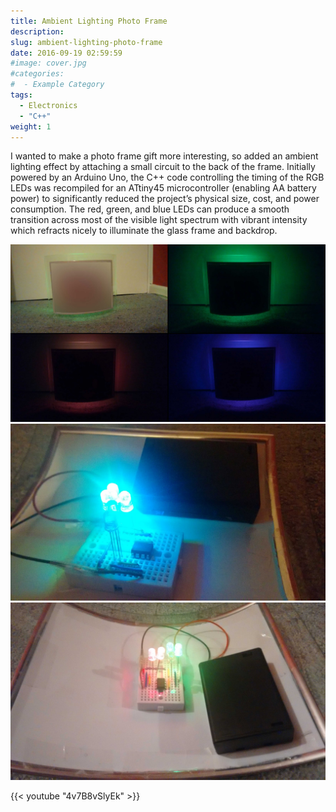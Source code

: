 ```yaml
---
title: Ambient Lighting Photo Frame
description:
slug: ambient-lighting-photo-frame
date: 2016-09-19 02:59:59
#image: cover.jpg
#categories:
#  - Example Category
tags:
  - Electronics
  - "C++"
weight: 1
---
```


I wanted to make a photo frame gift more interesting, so added an ambient lighting effect by attaching a
small circuit to the back of the frame. Initially powered by an Arduino Uno, the C++ code controlling the timing of the
RGB LEDs was recompiled for an ATtiny45 microcontroller (enabling AA battery power) to significantly reduced the
project’s physical size, cost, and power consumption. The red, green, and blue LEDs can produce a smooth transition
across most of the visible light spectrum with vibrant intensity which refracts nicely to illuminate the glass frame and
backdrop.

![The colour cycle](frame.jpg) ![Back of frame (blue)](frame2.jpg) ![Back of frame (red/green)](frame3.jpg)

{{< youtube "4v7B8vSlyEk" >}}
